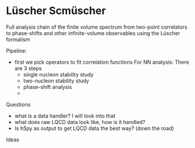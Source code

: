 # Lüscher Scmüscher
Full analysis chain of the finite volume spectrum from two-point correlators to phase-shifts and other infinite-volume observables using the Lüscher formalism

Pipeline:
- first we pick operators to fit correlation functions
For NN analysis: There are 3 steps
  - single nucleon stability study
  - two-nucleon stability study
  - phase-shift analysis
  - 

Questions
- what is a data handler? I will look into that
- what does raw LQCD data look like, how is it handled?
- Is h5py as output to get LQCD data the best way? (down the road)

Ideas
